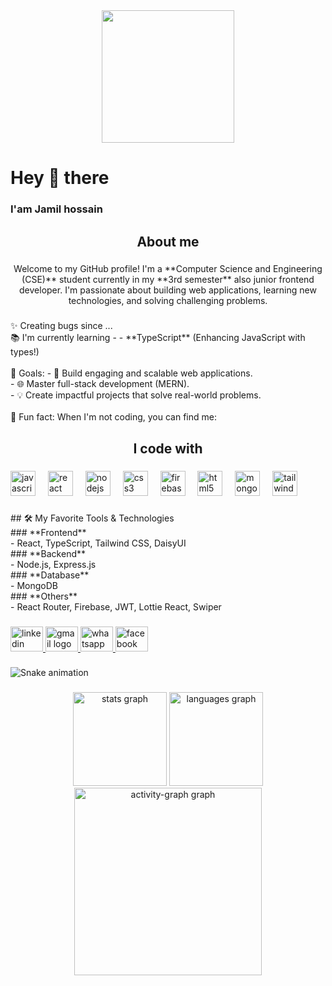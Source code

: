 <div align="center">
  <img height="212" width="full" object="fit-content" src="https://i.ibb.co/KxK30qD/1736275847857-01.jpg"  />
</div>

###

<h1 align="left">Hey 👋 there</h1>

###

<h3 align="left">I'am Jamil hossain</h3>

###

<h2 align="center">About me</h2>

###

<p align="center">Welcome to my GitHub profile! I'm a **Computer Science and Engineering (CSE)** student currently in my **3rd semester** also junior frontend developer. I'm passionate about building web applications, learning new technologies, and solving challenging problems.</p>

###

<p align="left">✨ Creating bugs since ...<br>📚 I'm currently learning - - **TypeScript** (Enhancing JavaScript with types!)  <br><br>🎯 Goals: - 🚀 Build engaging and scalable web applications.  <br>- 🌐 Master full-stack development (MERN).  <br>- 💡 Create impactful projects that solve real-world problems.  <br><br>🎲 Fun fact: When I'm not coding, you can find me:</p>

###

<h2 align="center">I code with</h2>

###

<div align="left">
  <img src="https://cdn.jsdelivr.net/gh/devicons/devicon/icons/javascript/javascript-original.svg" height="40" alt="javascript logo"  />
  <img width="12" />
  <img src="https://cdn.jsdelivr.net/gh/devicons/devicon/icons/react/react-original.svg" height="40" alt="react logo"  />
  <img width="12" />
  <img src="https://cdn.jsdelivr.net/gh/devicons/devicon/icons/nodejs/nodejs-original.svg" height="40" alt="nodejs logo"  />
  <img width="12" />
  <img src="https://cdn.jsdelivr.net/gh/devicons/devicon/icons/css3/css3-original.svg" height="40" alt="css3 logo"  />
  <img width="12" />
  <img src="https://cdn.jsdelivr.net/gh/devicons/devicon/icons/firebase/firebase-plain.svg" height="40" alt="firebase logo"  />
  <img width="12" />
  <img src="https://cdn.jsdelivr.net/gh/devicons/devicon/icons/html5/html5-original.svg" height="40" alt="html5 logo"  />
  <img width="12" />
  <img src="https://cdn.jsdelivr.net/gh/devicons/devicon/icons/mongodb/mongodb-original.svg" height="40" alt="mongodb logo"  />
  <img width="12" />
  <img src="https://cdn.jsdelivr.net/gh/devicons/devicon/icons/tailwindcss/tailwindcss-original-wordmark.svg" height="40" alt="tailwindcss logo"  />
</div>

###

<p align="left">## 🛠️ My Favorite Tools & Technologies  <br>
### **Frontend**  <br>- React, TypeScript, Tailwind CSS, DaisyUI  <br>
### **Backend**  <br>- Node.js, Express.js  <br>
### **Database**  <br>- MongoDB  <br>
### **Others**  <br>- React Router, Firebase, JWT, Lottie React, Swiper</p>

###

<div align="left">
  <a href="https://linkedin.com/comm/mynetwork/discovery-see-all?usecase=PEOPLE_FOLLOWS&followMember=jamil-hossain-rafi-86780633b" target="_blank">
    <img src="https://raw.githubusercontent.com/maurodesouza/profile-readme-generator/master/src/assets/icons/social/linkedin/default.svg" width="52" height="40" alt="linkedin logo"  />
  </a>
  <a href="md3711451@gmail.com" target="_blank">
    <img src="https://raw.githubusercontent.com/maurodesouza/profile-readme-generator/master/src/assets/icons/social/gmail/default.svg" width="52" height="40" alt="gmail logo"  />
  </a>
  <a href="01781142856" target="_blank">
    <img src="https://raw.githubusercontent.com/maurodesouza/profile-readme-generator/master/src/assets/icons/social/whatsapp/default.svg" width="52" height="40" alt="whatsapp logo"  />
  </a>
  <a href="https://www.facebook.com/md.shaksaadi?mibextid=ZbWKwL" target="_blank">
    <img src="https://raw.githubusercontent.com/maurodesouza/profile-readme-generator/master/src/assets/icons/social/facebook/default.svg" width="52" height="40" alt="facebook logo"  />
  </a>
</div>

###

<img src="https://raw.githubusercontent.com/jamil908/jamil908/output/snake.svg" alt="Snake animation" />

###

<div align="center">
  <img src="https://github-readme-stats.vercel.app/api?username=jamil908&hide_title=false&hide_rank=false&show_icons=true&include_all_commits=true&count_private=true&disable_animations=false&theme=dracula&locale=en&hide_border=false&order=1" height="150" alt="stats graph"  />
  <img src="https://github-readme-stats.vercel.app/api/top-langs?username=jamil908&locale=en&hide_title=false&layout=compact&card_width=320&langs_count=5&theme=dracula&hide_border=false&order=2" height="150" alt="languages graph"  />
  <img src="https://github-readme-activity-graph.vercel.app/graph?username=jamil908&radius=16&theme=react&area=true&order=5" height="300" alt="activity-graph graph"  />
</div>

###
